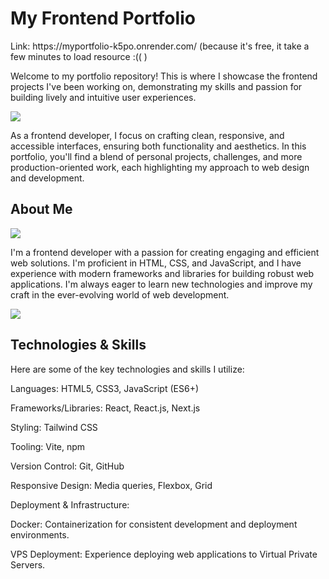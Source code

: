 <h1>My Frontend Portfolio</h1>
<p>Link: https://myportfolio-k5po.onrender.com/ (because it's free, it take a few minutes to load resource :(( )</p>
<p>Welcome to my portfolio repository! This is where I showcase the frontend projects I've been working on, demonstrating my skills and passion for building lively and intuitive user experiences.</p>
<img src="https://github.com/user-attachments/assets/4b5d38f6-3252-40c2-a26f-1c0d76d44847"/>

<p>As a frontend developer, I focus on crafting clean, responsive, and accessible interfaces, ensuring both functionality and aesthetics. In this portfolio, you'll find a blend of personal projects, challenges, and more production-oriented work, each highlighting my approach to web design and development.</p>

<h2>About Me</h2>
<img src="https://github.com/user-attachments/assets/74082b44-7d04-410b-8a62-a51a7c99c03d"/>

I'm a frontend developer with a passion for creating engaging and efficient web solutions. I'm proficient in HTML, CSS, and JavaScript, and I have experience with modern frameworks and libraries for building robust web applications. I'm always eager to learn new technologies and improve my craft in the ever-evolving world of web development.

<img src="https://github.com/user-attachments/assets/ce1ed40a-ccf0-41d5-be16-082697ffee72"/>

<h2>Technologies & Skills</h2>
Here are some of the key technologies and skills I utilize:

Languages: HTML5, CSS3, JavaScript (ES6+)

Frameworks/Libraries: React, React.js, Next.js

Styling: Tailwind CSS

Tooling: Vite, npm

Version Control: Git, GitHub

Responsive Design: Media queries, Flexbox, Grid

Deployment & Infrastructure:

Docker: Containerization for consistent development and deployment environments.

VPS Deployment: Experience deploying web applications to Virtual Private Servers.

